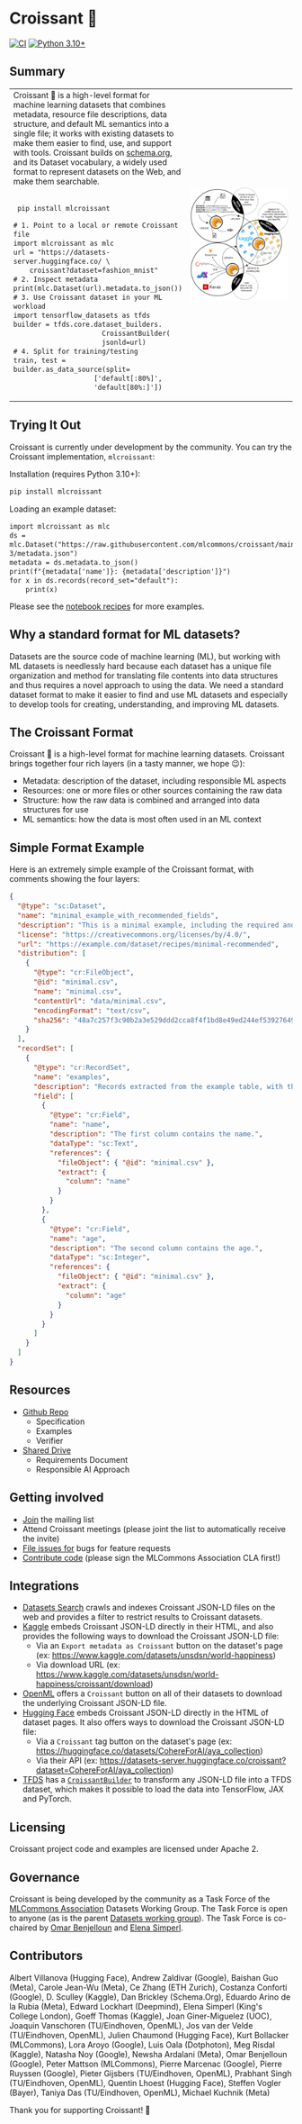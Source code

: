 # Croissant 🥐

[![CI](https://github.com/mlcommons/datasets_format/actions/workflows/ci.yml/badge.svg)](https://github.com/mlcommons/datasets_format/actions/workflows/ci.yml/badge.svg)
[![Python 3.10+](https://img.shields.io/badge/python-3.10+-blue.svg)](https://www.python.org/downloads/)

## Summary


<table>
      <tr>
          <td width="30%">
                Croissant 🥐 is a high-level format for machine learning datasets that combines metadata, resource file descriptions, data structure, and default ML semantics into a single file; it works with existing datasets to make them easier to find, use, and support with tools.
                Croissant builds on <a href="https://schema.org/">schema.org</a>, and its Dataset vocabulary, a widely used format to represent datasets on the Web, and make them searchable.
                <br>
                <br>
                <pre lang="bash"><code> pip install mlcroissant </code></pre> 
                <pre lang="python"><code># 1. Point to a local or remote Croissant file
import mlcroissant as mlc
url = "https://datasets-server.huggingface.co/ \
    croissant?dataset=fashion_mnist"
# 2. Inspect metadata
print(mlc.Dataset(url).metadata.to_json())
# 3. Use Croissant dataset in your ML workload
import tensorflow_datasets as tfds
builder = tfds.core.dataset_builders.
                      CroissantBuilder(
                      jsonld=url)
# 4. Split for training/testing
train, test = builder.as_data_source(split=
                    ['default[:80%]', 
                    'default[80%:]']) </code></pre> 
          </td>
          <td>
              <img src='/docs/images/croissant-summary.png' width='500'>
          </td>
      </tr>
</table>

## Trying It Out

Croissant is currently under development by the community. You can try the Croissant implementation, `mlcroissant`:

Installation (requires Python 3.10+):

```bash
pip install mlcroissant
```

Loading an example dataset:

```python3
import mlcroissant as mlc
ds = mlc.Dataset("https://raw.githubusercontent.com/mlcommons/croissant/main/datasets/1.0/gpt-3/metadata.json")
metadata = ds.metadata.to_json()
print(f"{metadata['name']}: {metadata['description']}")
for x in ds.records(record_set="default"):
    print(x)
```

Please see the [notebook recipes](python/mlcroissant/recipes) for more examples.

## Why a standard format for ML datasets?

Datasets are the source code of machine learning (ML), but working with ML datasets is needlessly hard because each dataset has a unique file organization and method for translating file contents into data structures and thus requires a novel approach to using the data. We need a standard dataset format to make it easier to find and use ML datasets and especially to develop tools for creating, understanding, and improving ML datasets.

## The Croissant Format

Croissant 🥐 is a high-level format for machine learning datasets. Croissant brings together four rich layers (in a tasty manner, we hope 😉):

- Metadata: description of the dataset, including responsible ML aspects
- Resources: one or more files or other sources containing the raw data
- Structure: how the raw data is combined and arranged into data structures for use
- ML semantics: how the data is most often used in an ML context

## Simple Format Example

Here is an extremely simple example of the Croissant format, with comments showing the four layers:

```json
{
  "@type": "sc:Dataset",
  "name": "minimal_example_with_recommended_fields",
  "description": "This is a minimal example, including the required and the recommended fields.",
  "license": "https://creativecommons.org/licenses/by/4.0/",
  "url": "https://example.com/dataset/recipes/minimal-recommended",
  "distribution": [
    {
      "@type": "cr:FileObject",
      "@id": "minimal.csv",
      "name": "minimal.csv",
      "contentUrl": "data/minimal.csv",
      "encodingFormat": "text/csv",
      "sha256": "48a7c257f3c90b2a3e529ddd2cca8f4f1bd8e49ed244ef53927649504ac55354"
    }
  ],
  "recordSet": [
    {
      "@type": "cr:RecordSet",
      "name": "examples",
      "description": "Records extracted from the example table, with their schema.",
      "field": [
        {
          "@type": "cr:Field",
          "name": "name",
          "description": "The first column contains the name.",
          "dataType": "sc:Text",
          "references": {
            "fileObject": { "@id": "minimal.csv" },
            "extract": {
              "column": "name"
            }
          }
        },
        {
          "@type": "cr:Field",
          "name": "age",
          "description": "The second column contains the age.",
          "dataType": "sc:Integer",
          "references": {
            "fileObject": { "@id": "minimal.csv" },
            "extract": {
              "column": "age"
            }
          }
        }
      ]
    }
  ]
}
```

## Resources

- [Github Repo](https://github.com/mlcommons/croissant)
  - Specification
  - Examples
  - Verifier
- [Shared Drive](https://drive.google.com/corp/drive/folders/1StGRO4CGWUsX9kHdM5aOQNOF1L5e2y97)
  - Requirements Document
  - Responsible AI Approach

<!---
## How to use
* Downloading an ML dataset: Look for a Croissant file. If it doesn’t exist, ask the dataset owners for one and point them to this page.
* Loading an ML dataset for use with a model: pyTorch and TensorFlow integrations enable loading any dataset with a Croissant file and recognized data file types as follows:
* Creating or sharing an ML dataset: Create a Croissant file for your dataset starting with one of the templates here and verifying correctness using this script.
* Developing ML dataset tooling: Consider supporting Croissant as part of your tool. You can find generic loader code here (under development).
* Accepting ML dataset papers: Consider requiring Croissant files for new datasets. Help everyone by making datasets easier to find and use!
-->

## Getting involved

- [Join](https://groups.google.com/a/mlcommons.org/g/croissant) the mailing list
- Attend Croissant meetings (please joint the list to automatically receive the invite)
- [File issues for](https://github.com/mlcommons/croissant) bugs for feature requests
- [Contribute code](https://github.com/mlcommons/croissant) (please sign the MLCommons Association CLA first!)

## Integrations

- [Datasets Search](https://datasetsearch.research.google.com) crawls and indexes Croissant JSON-LD files on the web and provides a filter to restrict results to Croissant datasets.
- [Kaggle](https://www.kaggle.com/datasets) embeds Croissant JSON-LD directly in their HTML, and also provides the following ways to download the Croissant JSON-LD file:
  - Via an `Export metadata as Croissant` button on the dataset's page (ex: <https://www.kaggle.com/datasets/unsdsn/world-happiness>)
  - Via download URL (ex: <https://www.kaggle.com/datasets/unsdsn/world-happiness/croissant/download>)
- [OpenML](https://www.openml.org/search?type=data) offers a `Croissant` button on all of their datasets to download the underlying Croissant JSON-LD file.
- [Hugging Face](https://huggingface.co/) embeds Croissant JSON-LD directly in the HTML of dataset pages. It also offers ways to download the Croissant JSON-LD file:
  - Via a `Croissant` tag button on the dataset's page (ex: <https://huggingface.co/datasets/CohereForAI/aya_collection>)
  - Via their API (ex: <https://datasets-server.huggingface.co/croissant?dataset=CohereForAI/aya_collection>)
- [TFDS](https://www.tensorflow.org/datasets/overview) has a [`CroissantBuilder`](https://www.tensorflow.org/datasets/format_specific_dataset_builders#croissantbuilder) to transform any JSON-LD file into a TFDS dataset, which makes it possible to load the data into TensorFlow, JAX and PyTorch.

## Licensing

Croissant project code and examples are licensed under Apache 2.

## Governance

Croissant is being developed by the community as a Task Force of the [MLCommons Association](http://mlcommons.org) Datasets Working Group.
The Task Force is open to anyone (as is the parent [Datasets working group](https://mlcommons.org/en/groups/datasets/)).
The Task Force is co-chaired by [Omar Benjelloun](mailto:benjello@google.com) and [Elena Simperl](mailto:elena.simperl@kcl.ac.uk).

## Contributors

Albert Villanova (Hugging Face), Andrew Zaldivar (Google), Baishan Guo (Meta), Carole Jean-Wu (Meta), Ce Zhang (ETH Zurich), Costanza Conforti (Google), D. Sculley (Kaggle), Dan Brickley (Schema.Org), Eduardo Arino de la Rubia (Meta), Edward Lockhart (Deepmind), Elena Simperl (King's College London), Goeff Thomas (Kaggle), Joan Giner-Miguelez (UOC), Joaquin Vanschoren (TU/Eindhoven, OpenML), Jos van der Velde (TU/Eindhoven, OpenML), Julien Chaumond (Hugging Face), Kurt Bollacker (MLCommons), Lora Aroyo (Google), Luis Oala (Dotphoton), Meg Risdal (Kaggle), Natasha Noy (Google), Newsha Ardalani (Meta), Omar Benjelloun (Google), Peter Mattson (MLCommons), Pierre Marcenac (Google), Pierre Ruyssen (Google), Pieter Gijsbers (TU/Eindhoven, OpenML), Prabhant Singh (TU/Eindhoven, OpenML), Quentin Lhoest (Hugging Face), Steffen Vogler (Bayer), Taniya Das (TU/Eindhoven, OpenML), Michael Kuchnik (Meta)

Thank you for supporting Croissant! 🙂
